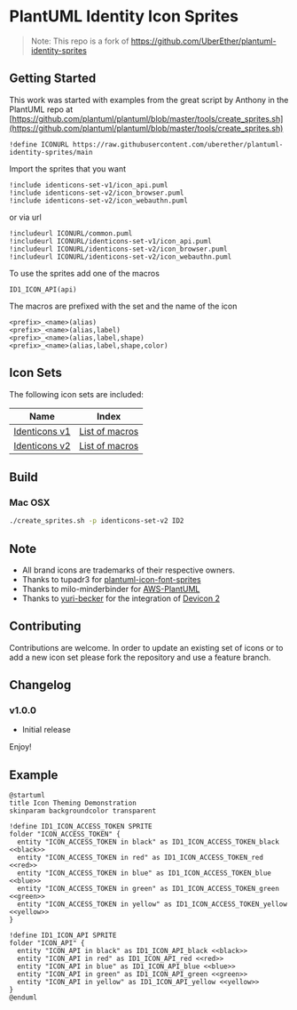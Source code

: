# PlantUML Identity Icon Sprites

>Note: This repo is a fork of https://github.com/UberEther/plantuml-identity-sprites



## Getting Started

This work was started with examples from the great script by Anthony in the PlantUML repo at [https://github.com/plantuml/plantuml/blob/master/tools/create_sprites.sh](https://github.com/plantuml/plantuml/blob/master/tools/create_sprites.sh)

```text
!define ICONURL https://raw.githubusercontent.com/uberether/plantuml-identity-sprites/main
```

Import the sprites that you want

```text
!include identicons-set-v1/icon_api.puml
!include identicons-set-v2/icon_browser.puml
!include identicons-set-v2/icon_webauthn.puml
```

or via url

```text
!includeurl ICONURL/common.puml
!includeurl ICONURL/identicons-set-v1/icon_api.puml
!includeurl ICONURL/identicons-set-v2/icon_browser.puml
!includeurl ICONURL/identicons-set-v2/icon_webauthn.puml
```

To use the sprites add one of the macros

```text
ID1_ICON_API(api)
```

The macros are prefixed with the set and the name of the icon

```text
<prefix>_<name>(alias)
<prefix>_<name>(alias,label)
<prefix>_<name>(alias,label,shape)
<prefix>_<name>(alias,label,shape,color)
```
## Icon Sets

The following icon sets are included:

| Name                                                                        | Index                                     |
| --------------------------------------------------------------------------- | ----------------------------------------- |
| [Identicons v1](identicons-set-v1/index.md)  | [List of macros](identicons-set-v1/index.md)   |
| [Identicons v2](identicons-set-v1/index.md)                        | [List of macros](identicons-set-v2/index.md) |





## Build

### Mac OSX

```sh
./create_sprites.sh -p identicons-set-v2 ID2
```

## Note

- All brand icons are trademarks of their respective owners.
- Thanks to tupadr3 for [plantuml-icon-font-sprites](https://github.com/tupadr3/plantuml-icon-font-sprites)
- Thanks to milo-minderbinder for [AWS-PlantUML](https://github.com/milo-minderbinder/AWS-PlantUML)
- Thanks to [yuri-becker](https://github.com/yuri-becker) for the integration of [Devicon 2](https://konpa.github.io/devicon/)

## Contributing

Contributions are welcome. In order to update an existing set of icons or to add a new icon set please fork the repository and use a feature branch.

## Changelog

### v1.0.0

- Initial release

Enjoy!


## Example

```plantuml
@startuml
title Icon Theming Demonstration
skinparam backgroundcolor transparent

!define ID1_ICON_ACCESS_TOKEN SPRITE
folder "ICON_ACCESS_TOKEN" {
  entity "ICON_ACCESS_TOKEN in black" as ID1_ICON_ACCESS_TOKEN_black <<black>>
  entity "ICON_ACCESS_TOKEN in red" as ID1_ICON_ACCESS_TOKEN_red <<red>>
  entity "ICON_ACCESS_TOKEN in blue" as ID1_ICON_ACCESS_TOKEN_blue <<blue>>
  entity "ICON_ACCESS_TOKEN in green" as ID1_ICON_ACCESS_TOKEN_green <<green>>
  entity "ICON_ACCESS_TOKEN in yellow" as ID1_ICON_ACCESS_TOKEN_yellow <<yellow>>
}

!define ID1_ICON_API SPRITE
folder "ICON_API" {
  entity "ICON_API in black" as ID1_ICON_API_black <<black>>
  entity "ICON_API in red" as ID1_ICON_API_red <<red>>
  entity "ICON_API in blue" as ID1_ICON_API_blue <<blue>>
  entity "ICON_API in green" as ID1_ICON_API_green <<green>>
  entity "ICON_API in yellow" as ID1_ICON_API_yellow <<yellow>>
}
@enduml

```

